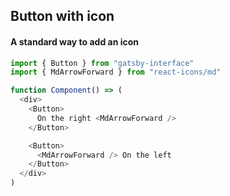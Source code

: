 ## Button with icon

#### A standard way to add an icon

```javascript
import { Button } from "gatsby-interface"
import { MdArrowForward } from "react-icons/md"

function Component() => (
  <div>
    <Button>
      On the right <MdArrowForward />
    </Button>

    <Button>
      <MdArrowForward /> On the left
    </Button>
  </div>
)
```
